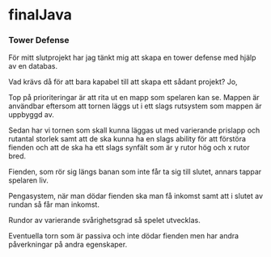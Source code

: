 # finalJava

### Tower Defense

För mitt slutprojekt har jag tänkt mig att skapa en tower defense med hjälp av en databas.

Vad krävs då för att bara kapabel till att skapa ett sådant projekt? Jo,

Top på prioriteringar är att rita ut en mapp som spelaren kan se. Mappen är användbar eftersom att tornen läggs ut i ett slags rutsystem som mappen är uppbyggd av.

Sedan har vi tornen som skall kunna läggas ut med varierande prislapp och rutantal storlek samt att de ska kunna ha en slags ability för att förstöra fienden och att de ska ha ett slags synfält som är y rutor hög och x rutor bred.

Fienden, som rör sig längs banan som inte får ta sig till slutet, annars tappar spelaren liv.

Pengasystem, när man dödar fienden ska man få inkomst samt att i slutet av rundan så får man inkomst.

Rundor av varierande svårighetsgrad så spelet utvecklas.

Eventuella torn som är passiva och inte dödar fienden men har andra påverkningar på andra egenskaper.
